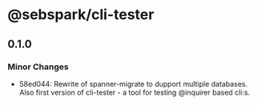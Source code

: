 # @sebspark/cli-tester

## 0.1.0

### Minor Changes

- 58ed044: Rewrite of spanner-migrate to dupport multiple databases. Also first version of cli-tester - a tool for testing @inquirer based cli:s.
